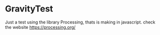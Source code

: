 # GravityTest

Just a test using the library Processing, thats is making in javascript.
check the website https://processing.org/
